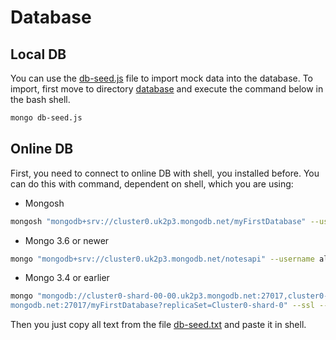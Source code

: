 # Database

## Local DB

You can use the [db-seed.js](db-seed.js) file to import mock data into the database. 
To import, first move to directory [database](.) and execute the command below in the bash shell.

```bash
mongo db-seed.js
```

## Online DB

First, you need to connect to online DB with shell, you installed before. 
You can do this with command, dependent on shell, which you are using:

* Mongosh

```bash
mongosh "mongodb+srv://cluster0.uk2p3.mongodb.net/myFirstDatabase" --username aljaz --password fYtiP7ao94Xve9ZA
```

* Mongo 3.6 or newer

```bash
mongo "mongodb+srv://cluster0.uk2p3.mongodb.net/notesapi" --username aljaz --password fYtiP7ao94Xve9ZA
```

* Mongo 3.4 or earlier

```bash
mongo "mongodb://cluster0-shard-00-00.uk2p3.mongodb.net:27017,cluster0-shard-00-01.uk2p3.mongodb.net:27017,cluster0-shard-00-02.uk2p3.
mongodb.net:27017/myFirstDatabase?replicaSet=Cluster0-shard-0" --ssl --authenticationDatabase admin --username aljaz --password fYtiP7ao94Xve9ZA
```

Then you just copy all text from the file [db-seed.txt](db-seed.txt) and paste it in shell.